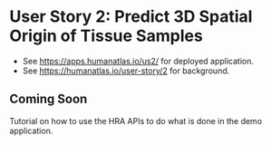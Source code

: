# User Story 2: Predict 3D Spatial Origin of Tissue Samples

* See <https://apps.humanatlas.io/us2/> for deployed application.
* See <https://humanatlas.io/user-story/2> for background.

## Coming Soon

Tutorial on how to use the HRA APIs to do what is done in the demo application.
